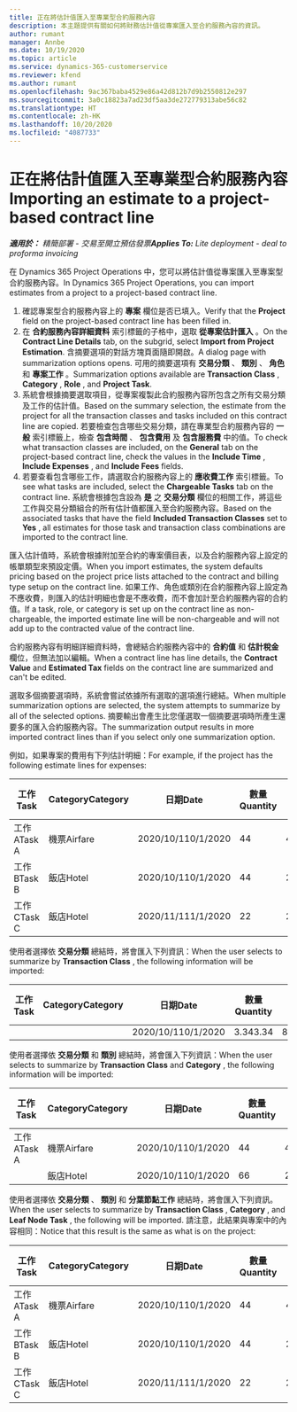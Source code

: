 ```yaml
---
title: 正在將估計值匯入至專業型合約服務內容
description: 本主題提供有關如何將財務估計值從專案匯入至合約服務內容的資訊。
author: rumant
manager: Annbe
ms.date: 10/19/2020
ms.topic: article
ms.service: dynamics-365-customerservice
ms.reviewer: kfend
ms.author: rumant
ms.openlocfilehash: 9ac367baba4529e86a42d812b7d9b2550812e297
ms.sourcegitcommit: 3a0c18823a7ad23df5aa3de272779313abe56c82
ms.translationtype: HT
ms.contentlocale: zh-HK
ms.lasthandoff: 10/20/2020
ms.locfileid: "4087733"
---
```

# <a name="importing-an-estimate-to-a-project-based-contract-line"></a><span data-ttu-id="2d74d-103">正在將估計值匯入至專業型合約服務內容</span><span class="sxs-lookup"><span data-stu-id="2d74d-103">Importing an estimate to a project-based contract line</span></span>

<span data-ttu-id="2d74d-104">_**適用於：** 精簡部署 - 交易至開立預估發票_</span><span class="sxs-lookup"><span data-stu-id="2d74d-104">_**Applies To:** Lite deployment - deal to proforma invoicing_</span></span>

<span data-ttu-id="2d74d-105">在 Dynamics 365 Project Operations 中，您可以將估計值從專案匯入至專案型合約服務內容。</span><span class="sxs-lookup"><span data-stu-id="2d74d-105">In Dynamics 365 Project Operations, you can import estimates from a project to a project-based contract line.</span></span>

1. <span data-ttu-id="2d74d-106">確認專案型合約服務內容上的 **專案** 欄位是否已填入。</span><span class="sxs-lookup"><span data-stu-id="2d74d-106">Verify that the **Project** field on the project-based contract line has been filled in.</span></span>
2. <span data-ttu-id="2d74d-107">在 **合約服務內容詳細資料** 索引標籤的子格中，選取 **從專案估計匯入** 。</span><span class="sxs-lookup"><span data-stu-id="2d74d-107">On the **Contract Line Details** tab, on the subgrid, select **Import from Project Estimation**.</span></span> <span data-ttu-id="2d74d-108">含摘要選項的對話方塊頁面隨即開啟。</span><span class="sxs-lookup"><span data-stu-id="2d74d-108">A dialog page with summarization options opens.</span></span> <span data-ttu-id="2d74d-109">可用的摘要選項有 **交易分類** 、 **類別** 、 **角色** 和 **專案工作** 。</span><span class="sxs-lookup"><span data-stu-id="2d74d-109">Summarization options available are **Transaction Class** , **Category** , **Role** , and **Project Task**.</span></span>
3. <span data-ttu-id="2d74d-110">系統會根據摘要選取項目，從專案複製此合約服務內容所包含之所有交易分類及工作的估計值。</span><span class="sxs-lookup"><span data-stu-id="2d74d-110">Based on the summary selection, the estimate from the project for all the transaction classes and tasks included on this contract line are copied.</span></span> <span data-ttu-id="2d74d-111">若要檢查包含哪些交易分類，請在專業型合約服務內容的 **一般** 索引標籤上，檢查 **包含時間** 、 **包含費用** 及 **包含服務費** 中的值。</span><span class="sxs-lookup"><span data-stu-id="2d74d-111">To check what transaction classes are included, on the **General** tab on the project-based contract line, check the values in the **Include Time** , **Include Expenses** , and **Include Fees** fields.</span></span> 
4. <span data-ttu-id="2d74d-112">若要查看包含哪些工作，請選取合約服務內容上的 **應收費工作** 索引標籤。</span><span class="sxs-lookup"><span data-stu-id="2d74d-112">To see what tasks are included, select the **Chargeable Tasks** tab on the contract line.</span></span> <span data-ttu-id="2d74d-113">系統會根據包含設為 **是** 之 **交易分類** 欄位的相關工作，將這些工作與交易分類組合的所有估計值都匯入至合約服務內容。</span><span class="sxs-lookup"><span data-stu-id="2d74d-113">Based on the associated tasks that have the field **Included Transaction Classes** set to **Yes** , all estimates for those task and transaction class combinations are imported to the contract line.</span></span>

<span data-ttu-id="2d74d-114">匯入估計值時，系統會根據附加至合約的專案價目表，以及合約服務內容上設定的帳單類型來預設定價。</span><span class="sxs-lookup"><span data-stu-id="2d74d-114">When you import estimates, the system defaults pricing based on the project price lists attached to the contract and billing type setup on the contract line.</span></span> <span data-ttu-id="2d74d-115">如果工作、角色或類別在合約服務內容上設定為不應收費，則匯入的估計明細也會是不應收費，而不會加計至合約服務內容的合約值。</span><span class="sxs-lookup"><span data-stu-id="2d74d-115">If a task, role, or category is set up on the contract line as non-chargeable, the imported estimate line will be non-chargeable and will not add up to the contracted value of the contract line.</span></span>

<span data-ttu-id="2d74d-116">合約服務內容有明細詳細資料時，會總結合約服務內容中的 **合約值** 和 **估計稅金** 欄位，但無法加以編輯。</span><span class="sxs-lookup"><span data-stu-id="2d74d-116">When a contract line has line details, the **Contract Value** and **Estimated Tax** fields on the contract line are summarized and can't be edited.</span></span>

<span data-ttu-id="2d74d-117">選取多個摘要選項時，系統會嘗試依據所有選取的選項進行總結。</span><span class="sxs-lookup"><span data-stu-id="2d74d-117">When multiple summarization options are selected, the system attempts to summarize by all of the selected options.</span></span> <span data-ttu-id="2d74d-118">摘要輸出會產生比您僅選取一個摘要選項時所產生還要多的匯入合約服務內容。</span><span class="sxs-lookup"><span data-stu-id="2d74d-118">The summarization output results in more imported contract lines than if you select only one summarization option.</span></span>

<span data-ttu-id="2d74d-119">例如，如果專案的費用有下列估計明細：</span><span class="sxs-lookup"><span data-stu-id="2d74d-119">For example, if the project has the following estimate lines for expenses:</span></span>

| <span data-ttu-id="2d74d-120">工作​​</span><span class="sxs-lookup"><span data-stu-id="2d74d-120">Task</span></span> | <span data-ttu-id="2d74d-121">Category</span><span class="sxs-lookup"><span data-stu-id="2d74d-121">Category</span></span> | <span data-ttu-id="2d74d-122">日期</span><span class="sxs-lookup"><span data-stu-id="2d74d-122">Date</span></span> | <span data-ttu-id="2d74d-123">數量</span><span class="sxs-lookup"><span data-stu-id="2d74d-123">Quantity</span></span> | <span data-ttu-id="2d74d-124">單價</span><span class="sxs-lookup"><span data-stu-id="2d74d-124">Unit price</span></span> | <span data-ttu-id="2d74d-125">總數</span><span class="sxs-lookup"><span data-stu-id="2d74d-125">Amount</span></span> |
| --- | --- | --- | --- | --- | --- |
| <span data-ttu-id="2d74d-126">工作 A</span><span class="sxs-lookup"><span data-stu-id="2d74d-126">Task A</span></span> | <span data-ttu-id="2d74d-127">機票</span><span class="sxs-lookup"><span data-stu-id="2d74d-127">Airfare</span></span> | <span data-ttu-id="2d74d-128">2020/10/1</span><span class="sxs-lookup"><span data-stu-id="2d74d-128">10/1/2020</span></span> | <span data-ttu-id="2d74d-129">4</span><span class="sxs-lookup"><span data-stu-id="2d74d-129">4</span></span> | <span data-ttu-id="2d74d-130">400</span><span class="sxs-lookup"><span data-stu-id="2d74d-130">400</span></span> | <span data-ttu-id="2d74d-131">1600</span><span class="sxs-lookup"><span data-stu-id="2d74d-131">1600</span></span> |
| <span data-ttu-id="2d74d-132">工作 B</span><span class="sxs-lookup"><span data-stu-id="2d74d-132">Task B</span></span> | <span data-ttu-id="2d74d-133">飯店</span><span class="sxs-lookup"><span data-stu-id="2d74d-133">Hotel</span></span> | <span data-ttu-id="2d74d-134">2020/10/1</span><span class="sxs-lookup"><span data-stu-id="2d74d-134">10/1/2020</span></span> | <span data-ttu-id="2d74d-135">4</span><span class="sxs-lookup"><span data-stu-id="2d74d-135">4</span></span> | <span data-ttu-id="2d74d-136">200</span><span class="sxs-lookup"><span data-stu-id="2d74d-136">200</span></span> | <span data-ttu-id="2d74d-137">800</span><span class="sxs-lookup"><span data-stu-id="2d74d-137">800</span></span> |
| <span data-ttu-id="2d74d-138">工作 C</span><span class="sxs-lookup"><span data-stu-id="2d74d-138">Task C</span></span> | <span data-ttu-id="2d74d-139">飯店</span><span class="sxs-lookup"><span data-stu-id="2d74d-139">Hotel</span></span> | <span data-ttu-id="2d74d-140">2020/11/1</span><span class="sxs-lookup"><span data-stu-id="2d74d-140">11/1/2020</span></span> | <span data-ttu-id="2d74d-141">2</span><span class="sxs-lookup"><span data-stu-id="2d74d-141">2</span></span> | <span data-ttu-id="2d74d-142">200</span><span class="sxs-lookup"><span data-stu-id="2d74d-142">200</span></span> | <span data-ttu-id="2d74d-143">400</span><span class="sxs-lookup"><span data-stu-id="2d74d-143">400</span></span> |

<span data-ttu-id="2d74d-144">使用者選擇依 **交易分類** 總結時，將會匯入下列資訊：</span><span class="sxs-lookup"><span data-stu-id="2d74d-144">When the user selects to summarize by **Transaction Class** , the following information will be imported:</span></span>

| <span data-ttu-id="2d74d-145">工作​​</span><span class="sxs-lookup"><span data-stu-id="2d74d-145">Task</span></span> | <span data-ttu-id="2d74d-146">Category</span><span class="sxs-lookup"><span data-stu-id="2d74d-146">Category</span></span> | <span data-ttu-id="2d74d-147">日期</span><span class="sxs-lookup"><span data-stu-id="2d74d-147">Date</span></span> | <span data-ttu-id="2d74d-148">數量</span><span class="sxs-lookup"><span data-stu-id="2d74d-148">Quantity</span></span> | <span data-ttu-id="2d74d-149">單價</span><span class="sxs-lookup"><span data-stu-id="2d74d-149">Unit price</span></span> | <span data-ttu-id="2d74d-150">總數</span><span class="sxs-lookup"><span data-stu-id="2d74d-150">Amount</span></span> |
| --- | --- | --- | --- | --- | --- |
| &nbsp; | &nbsp; | <span data-ttu-id="2d74d-151">2020/10/1</span><span class="sxs-lookup"><span data-stu-id="2d74d-151">10/1/2020</span></span> | <span data-ttu-id="2d74d-152">3.34</span><span class="sxs-lookup"><span data-stu-id="2d74d-152">3.34</span></span> | <span data-ttu-id="2d74d-153">840</span><span class="sxs-lookup"><span data-stu-id="2d74d-153">840</span></span> | <span data-ttu-id="2d74d-154">2800</span><span class="sxs-lookup"><span data-stu-id="2d74d-154">2800</span></span> |

<span data-ttu-id="2d74d-155">使用者選擇依 **交易分類** 和 **類別** 總結時，將會匯入下列資訊：</span><span class="sxs-lookup"><span data-stu-id="2d74d-155">When the user selects to summarize by **Transaction Class** and **Category** , the following information will be imported:</span></span>

| <span data-ttu-id="2d74d-156">工作​​</span><span class="sxs-lookup"><span data-stu-id="2d74d-156">Task</span></span> | <span data-ttu-id="2d74d-157">Category</span><span class="sxs-lookup"><span data-stu-id="2d74d-157">Category</span></span> | <span data-ttu-id="2d74d-158">日期</span><span class="sxs-lookup"><span data-stu-id="2d74d-158">Date</span></span> | <span data-ttu-id="2d74d-159">數量</span><span class="sxs-lookup"><span data-stu-id="2d74d-159">Quantity</span></span> | <span data-ttu-id="2d74d-160">單價</span><span class="sxs-lookup"><span data-stu-id="2d74d-160">Unit price</span></span> | <span data-ttu-id="2d74d-161">總數</span><span class="sxs-lookup"><span data-stu-id="2d74d-161">Amount</span></span> |
| --- | --- | --- | --- | --- | --- |
| <span data-ttu-id="2d74d-162">工作 A</span><span class="sxs-lookup"><span data-stu-id="2d74d-162">Task A</span></span> | <span data-ttu-id="2d74d-163">機票</span><span class="sxs-lookup"><span data-stu-id="2d74d-163">Airfare</span></span> | <span data-ttu-id="2d74d-164">2020/10/1</span><span class="sxs-lookup"><span data-stu-id="2d74d-164">10/1/2020</span></span> | <span data-ttu-id="2d74d-165">4</span><span class="sxs-lookup"><span data-stu-id="2d74d-165">4</span></span> | <span data-ttu-id="2d74d-166">400</span><span class="sxs-lookup"><span data-stu-id="2d74d-166">400</span></span> | <span data-ttu-id="2d74d-167">1600</span><span class="sxs-lookup"><span data-stu-id="2d74d-167">1600</span></span> |
| &nbsp;| <span data-ttu-id="2d74d-168">飯店</span><span class="sxs-lookup"><span data-stu-id="2d74d-168">Hotel</span></span> | <span data-ttu-id="2d74d-169">2020/10/1</span><span class="sxs-lookup"><span data-stu-id="2d74d-169">10/1/2020</span></span> | <span data-ttu-id="2d74d-170">6</span><span class="sxs-lookup"><span data-stu-id="2d74d-170">6</span></span> | <span data-ttu-id="2d74d-171">200</span><span class="sxs-lookup"><span data-stu-id="2d74d-171">200</span></span> | <span data-ttu-id="2d74d-172">1200</span><span class="sxs-lookup"><span data-stu-id="2d74d-172">1200</span></span> |

<span data-ttu-id="2d74d-173">使用者選擇依 **交易分類** 、 **類別** 和 **分葉節點工作** 總結時，將會匯入下列資訊。</span><span class="sxs-lookup"><span data-stu-id="2d74d-173">When the user selects to summarize by **Transaction Class** , **Category** , and **Leaf Node Task** , the following will be imported.</span></span> <span data-ttu-id="2d74d-174">請注意，此結果與專案中的內容相同：</span><span class="sxs-lookup"><span data-stu-id="2d74d-174">Notice that this result is the same as what is on the project:</span></span>

| <span data-ttu-id="2d74d-175">工作​​</span><span class="sxs-lookup"><span data-stu-id="2d74d-175">Task</span></span> | <span data-ttu-id="2d74d-176">Category</span><span class="sxs-lookup"><span data-stu-id="2d74d-176">Category</span></span> | <span data-ttu-id="2d74d-177">日期</span><span class="sxs-lookup"><span data-stu-id="2d74d-177">Date</span></span> | <span data-ttu-id="2d74d-178">數量</span><span class="sxs-lookup"><span data-stu-id="2d74d-178">Quantity</span></span> | <span data-ttu-id="2d74d-179">單價</span><span class="sxs-lookup"><span data-stu-id="2d74d-179">Unit price</span></span> | <span data-ttu-id="2d74d-180">總數</span><span class="sxs-lookup"><span data-stu-id="2d74d-180">Amount</span></span> |
| --- | --- | --- | --- | --- | --- |
| <span data-ttu-id="2d74d-181">工作 A</span><span class="sxs-lookup"><span data-stu-id="2d74d-181">Task A</span></span> | <span data-ttu-id="2d74d-182">機票</span><span class="sxs-lookup"><span data-stu-id="2d74d-182">Airfare</span></span> | <span data-ttu-id="2d74d-183">2020/10/1</span><span class="sxs-lookup"><span data-stu-id="2d74d-183">10/1/2020</span></span> | <span data-ttu-id="2d74d-184">4</span><span class="sxs-lookup"><span data-stu-id="2d74d-184">4</span></span> | <span data-ttu-id="2d74d-185">400</span><span class="sxs-lookup"><span data-stu-id="2d74d-185">400</span></span> | <span data-ttu-id="2d74d-186">1600</span><span class="sxs-lookup"><span data-stu-id="2d74d-186">1600</span></span> |
| <span data-ttu-id="2d74d-187">工作 B</span><span class="sxs-lookup"><span data-stu-id="2d74d-187">Task B</span></span> | <span data-ttu-id="2d74d-188">飯店</span><span class="sxs-lookup"><span data-stu-id="2d74d-188">Hotel</span></span> | <span data-ttu-id="2d74d-189">2020/10/1</span><span class="sxs-lookup"><span data-stu-id="2d74d-189">10/1/2020</span></span> | <span data-ttu-id="2d74d-190">4</span><span class="sxs-lookup"><span data-stu-id="2d74d-190">4</span></span> | <span data-ttu-id="2d74d-191">200</span><span class="sxs-lookup"><span data-stu-id="2d74d-191">200</span></span> | <span data-ttu-id="2d74d-192">800</span><span class="sxs-lookup"><span data-stu-id="2d74d-192">800</span></span> |
| <span data-ttu-id="2d74d-193">工作 C</span><span class="sxs-lookup"><span data-stu-id="2d74d-193">Task C</span></span> | <span data-ttu-id="2d74d-194">飯店</span><span class="sxs-lookup"><span data-stu-id="2d74d-194">Hotel</span></span> | <span data-ttu-id="2d74d-195">2020/11/1</span><span class="sxs-lookup"><span data-stu-id="2d74d-195">11/1/2020</span></span> | <span data-ttu-id="2d74d-196">2</span><span class="sxs-lookup"><span data-stu-id="2d74d-196">2</span></span> | <span data-ttu-id="2d74d-197">200</span><span class="sxs-lookup"><span data-stu-id="2d74d-197">200</span></span> | <span data-ttu-id="2d74d-198">400</span><span class="sxs-lookup"><span data-stu-id="2d74d-198">400</span></span> |
